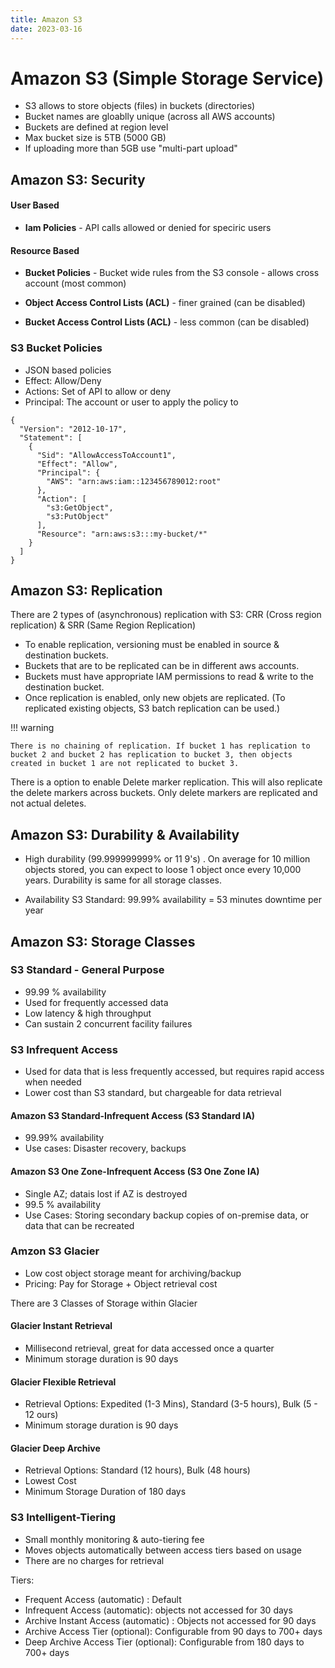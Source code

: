```yaml
---
title: Amazon S3
date: 2023-03-16
---
```


# Amazon S3 (Simple Storage Service)

- S3 allows to store objects (files) in buckets (directories)
- Bucket names are gloablly unique (across all AWS accounts)
- Buckets are defined at region level
- Max bucket size is 5TB (5000 GB)
- If uploading more than 5GB use "multi-part upload"

## Amazon S3: Security

#### User Based

- **Iam Policies** - API calls allowed or denied for speciric users

#### Resource Based

- **Bucket Policies** - Bucket wide rules from the S3 console - allows cross account (most common)

- **Object Access Control Lists (ACL)** - finer grained (can be disabled)

- **Bucket Access Control Lists (ACL)** - less common (can be disabled)

### S3 Bucket Policies

- JSON based policies
- Effect: Allow/Deny
- Actions: Set of API to allow or deny
- Principal: The account or user to apply the policy to

```
{
  "Version": "2012-10-17",
  "Statement": [
    {
      "Sid": "AllowAccessToAccount1",
      "Effect": "Allow",
      "Principal": {
        "AWS": "arn:aws:iam::123456789012:root"
      },
      "Action": [
        "s3:GetObject",
        "s3:PutObject"
      ],
      "Resource": "arn:aws:s3:::my-bucket/*"
    }
  ]
}
```

## Amazon S3: Replication

There are 2 types of (asynchronous) replication with S3: CRR (Cross region replication) & SRR (Same Region Replication)

- To enable replication, versioning must be enabled in source & destination buckets.
- Buckets that are to be replicated can be in different aws accounts.
- Buckets must have appropriate IAM permissions to read & write to the destination bucket.
- Once replication is enabled, only new objets are replicated. (To replicated existing objects, S3 batch replication can be used.)

!!! warning

    There is no chaining of replication. If bucket 1 has replication to bucket 2 and bucket 2 has replication to bucket 3, then objects created in bucket 1 are not replicated to bucket 3.

There is a option to enable Delete marker replication. This will also replicate the delete markers across buckets. Only delete markers are replicated and not actual deletes.


## Amazon S3: Durability & Availability

- High durability (99.999999999% or 11 9's) . On average for 10 million objects stored, you can expect to loose 1 object once every 10,000 years. Durability is same for all storage classes.

- Availability S3 Standard: 99.99% availability = 53 minutes downtime per year


## Amazon S3: Storage Classes

### S3 Standard - General Purpose

- 99.99 % availability
- Used for frequently accessed data
- Low latency & high throughput
- Can sustain 2 concurrent facility failures

### S3 Infrequent Access

- Used for data that is less frequently accessed, but requires rapid access when needed
- Lower cost than S3 standard, but chargeable for data retrieval

#### Amazon S3 Standard-Infrequent Access (S3 Standard IA)

- 99.99% availability
- Use cases: Disaster recovery, backups

#### Amazon S3 One Zone-Infrequent Access (S3 One Zone IA)

- Single AZ; datais lost if AZ is destroyed
- 99.5 % availability
- Use Cases: Storing secondary backup copies of on-premise data, or data that can be recreated

### Amzon S3 Glacier

- Low cost object storage meant for archiving/backup
- Pricing: Pay for Storage + Object retrieval cost

There are 3 Classes of Storage within Glacier

#### Glacier Instant Retrieval

- Millisecond retrieval, great for data accessed once a quarter
- Minimum storage duration is 90 days

#### Glacier Flexible Retrieval

- Retrieval Options: Expedited (1-3 Mins), Standard (3-5 hours), Bulk (5 - 12 ours)
- Minimum storage duration is 90 days

#### Glacier Deep Archive

- Retrieval Options: Standard (12 hours), Bulk (48 hours)
- Lowest Cost
- Minimum Storage Duration of 180 days

### S3 Intelligent-Tiering

- Small monthly monitoring & auto-tiering fee
- Moves objects automatically between access tiers based on usage
- There are no charges for retrieval

Tiers:

- Frequent Access (automatic) : Default
- Infrequent Access (automatic): objects not accessed for 30 days
- Archive Instant Access (automatic) : Objects not accessed for 90 days
- Archive Access Tier (optional): Configurable from 90 days to 700+ days
- Deep Archive Access Tier (optional): Configurable from 180 days to 700+ days